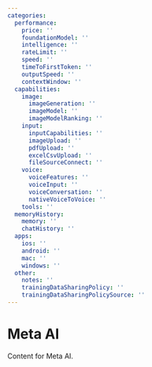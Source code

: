 ```yaml
---
categories:
  performance:
    price: ''
    foundationModel: ''
    intelligence: ''
    rateLimit: ''
    speed: ''
    timeToFirstToken: ''
    outputSpeed: ''
    contextWindow: ''
  capabilities:
    image:
      imageGeneration: ''
      imageModel: ''
      imageModelRanking: ''
    input:
      inputCapabilities: ''
      imageUpload: ''
      pdfUpload: ''
      excelCsvUpload: ''
      fileSourceConnect: ''
    voice:
      voiceFeatures: ''
      voiceInput: ''
      voiceConversation: ''
      nativeVoiceToVoice: ''
    tools: ''
  memoryHistory:
    memory: ''
    chatHistory: ''
  apps:
    ios: ''
    android: ''
    mac: ''
    windows: ''
  other:
    notes: ''
    trainingDataSharingPolicy: ''
    trainingDataSharingPolicySource: ''
---
```

# Meta AI

Content for Meta AI.
